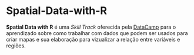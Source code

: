 # Spatial-Data-with-R
 **Spatial Data with R** é uma *Skill Track* oferecida pela [DataCamp](https://learn.datacamp.com/skill-tracks/spatial-data-with-r?version=1) para o aprendizado sobre como trabalhar com dados que podem ser usados para criar mapas e sua elaboração para vizualizar a relação entre variáveis e regiões.